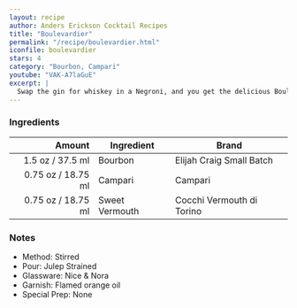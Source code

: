 ```yaml
---
layout: recipe
author: Anders Erickson Cocktail Recipes
title: "Boulevardier"
permalink: "/recipe/boulevardier.html"
iconfile: boulevardier
stars: 4
category: "Bourbon, Campari"
youtube: "VAK-A7laGuE"
excerpt: |
  Swap the gin for whiskey in a Negroni, and you get the delicious Boulevardier cocktail. Grab some Campari and sweet vermouth, and start mixing.
---
```


### Ingredients

|  Amount | Ingredient     | Brand                     |
| ------: | -------------- | ------------------------- |
|  1.5 oz / 37.5 ml | Bourbon        | Elijah Craig Small Batch  |
| 0.75 oz / 18.75 ml | Campari        | Campari                   |
| 0.75 oz / 18.75 ml | Sweet Vermouth | Cocchi Vermouth di Torino |

### Notes

- Method: Stirred
- Pour: Julep Strained
- Glassware: Nice & Nora
- Garnish: Flamed orange oil
- Special Prep: None
